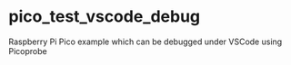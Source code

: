 # pico_test_vscode_debug
Raspberry Pi Pico example which can be debugged under VSCode using Picoprobe
